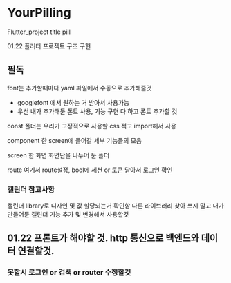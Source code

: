 # YourPilling
Flutter_project title pill

01.22 플러터 프로젝트 구조 구현
## 필독

font는 추가할때마다 yaml 파일에서 수동으로 추가해줄것
- googlefont 에서 원하는 거 받아서 사용가능
- 우선 내가 추가해둔 폰트 사용, 기능 구현 다 하고 폰트 추가할 것

const 폴더는 우리가 고정적으로 사용할 css 적고 import해서 사용

component 한 screen에 들어갈 세부 기능들의 모음

screen 한 화면 화면단을 나누어 둔 폴더

route 여기서 route설정, bool에 세션 or 토큰 담아서 로그인 확인

### 캘린더 참고사항
캘린더 library로 디자인 및 값 할당되는거 확인함
다른 라이브러리 찾아 쓰지 말고 내가 만들어둔 캘린더 기능 추가 및 변경해서 사용할것


## 01.22 프론트가 해야할 것. http 통신으로 백엔드와 데이터 연결할것.
### 못할시 로그인 or 검색 or router 수정할것
